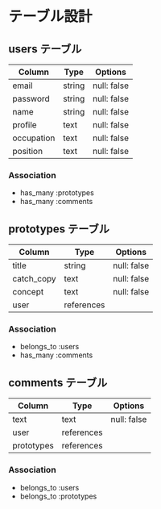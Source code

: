 # テーブル設計

## users テーブル
| Column     | Type   | Options     |
| ---------- | ------ | ----------- |
| email      | string | null: false |
| password   | string | null: false |
| name       | string | null: false |
| profile    | text   | null: false |
| occupation | text   | null: false |
| position   | text   | null: false |

### Association

- has_many :prototypes
- has_many :comments

## prototypes テーブル
| Column     | Type       | Options     |
| ---------- | -----------| ----------- |
| title      | string     | null: false |
| catch_copy | text       | null: false |
| concept    | text       | null: false |
| user       | references |             |

### Association

- belongs_to :users
- has_many :comments

## comments テーブル
| Column     | Type       | Options     |
| ---------- | ---------- | ----------- |
| text       | text       | null: false |
| user       | references |             |
| prototypes | references |             |

### Association

- belongs_to :users
- belongs_to :prototypes
